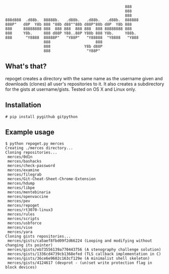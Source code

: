                                                          888    
                                                         888    
                                                         888    
    888d888  .d88b.  88888b.   .d88b.   .d88b.   .d88b.  888888 
    888P"   d8P  Y8b 888 "88b d88""88b d88P"88b d8P  Y8b 888    
    888     88888888 888  888 888  888 888  888 88888888 888    
    888     Y8b.     888 d88P Y88..88P Y88b 888 Y8b.     Y88b.  
    888      "Y8888  88888P"   "Y88P"   "Y88888  "Y8888   "Y888 
                     888                    888                 
                     888               Y8b d88P                 
                     888                "Y88P"                  

## What's that?

repoget creates a directory with the same name as the username given
and downloads (clones) all user's repositories to it. It also creates
a subdirectory for the gists at username/gists. Tested on OS X and
Linux only.

## Installation

    # pip install pygithub gitpython

## Example usage

    $ python repoget.py merces
    Creating ./merces directory...
    Cloning repositories...
     merces/0d1n
     merces/bashacks
     merces/check-password
     merces/examine
     merces/filegrab
     merces/Git-Cheat-Sheet-Chrome-Extension
     merces/hdump
     merces/libpe
     merces/mentebinaria
     merces/openvaccine
     merces/pev
     merces/repoget
     merces/rt3070-linux3
     merces/rules
     merces/scripts
     merces/usbforce
     merces/vise
     merces/yara
    Cloning gists repositories...
     merces/gists/ca5aef8fbd09f2d66224 (Looping and modifying without changing its pointer)
     merces/gists/eb73556139a770443756 (A stenography challenge solution)
     merces/gists/1336cd4739cb1368efed (TLS callback implementation in C)
     merces/gists/36ce6e9602c163cf129e (A minimalist shell skeleton)
     merces/gists/4124617 (devprot - (un)set write protection flag in block devices)
